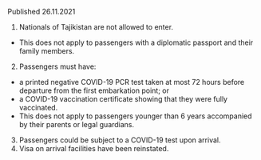 Published 26.11.2021
1. Nationals of Tajikistan are not allowed to enter.
- This does not apply to passengers with a diplomatic passport and their family members.
2. Passengers must have:
- a printed negative COVID-19 PCR test taken at most 72 hours before departure from the first embarkation point; or
- a COVID-19 vaccination certificate showing that they were fully vaccinated.
- This does not apply to passengers younger than 6 years accompanied by their parents or legal guardians.
3. Passengers could be subject to a COVID-19 test upon arrival.
4. Visa on arrival facilities have been reinstated.